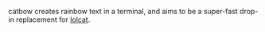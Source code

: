 catbow creates rainbow text in a terminal, and aims to be a super-fast drop-in replacement for [lolcat](https://github.com/busyloop/lolcat).


